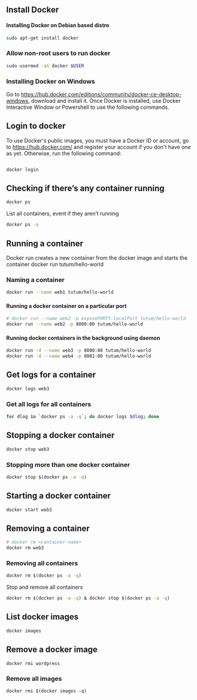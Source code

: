 ## Install Docker

#### Installing Docker on Debian based distro
```bash
sudo apt-get install docker
```

### Allow non-root users to run docker
```bash
sudo usermod -aG docker $USER
```

### Installing Docker on Windows

Go to https://hub.docker.com/editions/community/docker-ce-desktop-windows, download and install it.
Once Docker is installed, use Docker Interactive Window or Powershell to use the following commands.


## Login to docker

To use Docker's public images, you must have a Docker ID or account, 
go to https://hub.docker.com/ and register your account if you don't have one as yet.
Otherwise, run the following command:

```bash

docker login
```

## Checking if there’s any container running

```bash
docker ps
```

List all containers, event if they aren’t running

```bash
docker ps -a
```

## Running a container
Docker run creates a new container from the docker image and starts the container
docker run tutum/hello-world

### Naming a container
```bash
docker run --name web1 tutum/hello-world
```

#### Running a docker container on a particular port
```bash
# docker run --name web2 -p exposePORTt:localPort tutum/hello-world
docker run --name web2 -p 8080:80 tutum/hello-world
```

#### Running docker containers in the background using daemon
```bash
docker run -d --name web3 -p 8080:80 tutum/hello-world
docker run -d --name web4 -p 8081:80 tutum/hello-world
```

## Get logs for a container
```bash
docker logs web3
```

### Get all logs for all containers
```bash
for dlog in `docker ps -a -q`; do docker logs $dlog; done
```

## Stopping a docker container
```bash
docker stop web3
```

### Stopping more than one docker container
```bash
docker stop $(docker ps -a -q)
```


## Starting a docker container
```bash
docker start web3
```

## Removing a container

```bash
# docker rm <container-name>
docker rm web3
````

### Removing all containers
```bash
docker rm $(docker ps -a -q)
```

Stop and remove all containers
```bash
docker rm $(docker ps -a -q) & docker stop $(docker ps -a -q)
```

## List docker images
```bash
docker images
```

## Remove a docker image
```
docker rmi wordpress
```

### Remove all images
```
docker rmi $(docker images -q)
```

